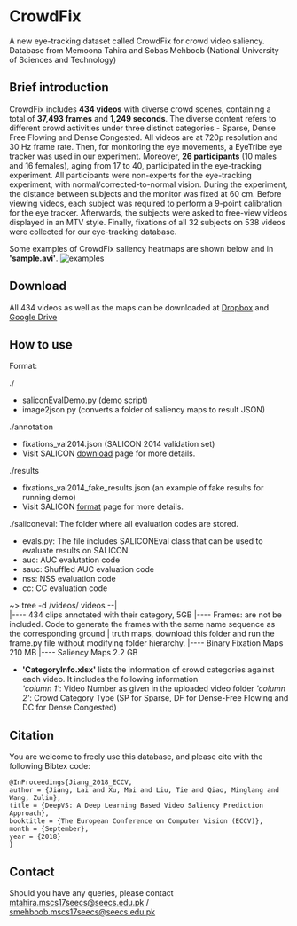 CrowdFix
=========
A new eye-tracking dataset called CrowdFix for crowd video saliency. Database from Memoona Tahira and Sobas Mehboob (National University of Sciences and Technology)


## Brief introduction
CrowdFix includes **434 videos** with diverse crowd scenes, containing a total of **37,493 frames** and **1,249 seconds**. The diverse content refers to different crowd activities under three distinct categories - Sparse, Dense Free Flowing and Dense Congested. All videos are at 720p resolution and 30 Hz frame rate. Then, for monitoring the eye movements, a EyeTribe eye tracker  was used in our experiment. Moreover, **26 participants** (10 males and 16 females), aging from 17 to 40, participated in the eye-tracking experiment. All participants were non-experts for the eye-tracking experiment, with normal/corrected-to-normal vision. During the experiment, the distance between subjects and the monitor was fixed at 60 cm. Before viewing videos, each subject was required to perform a 9-point calibration for the eye tracker. Afterwards, the subjects were asked to free-view videos displayed in an MTV style. Finally,  fixations of all 32 subjects on 538 videos were collected for our eye-tracking database.

Some examples of CrowdFix saliency heatmaps are shown below and in **'sample.avi'**.
![examples](/figs/ "examples")

## Download  
All 434 videos as well as the maps can be downloaded at [Dropbox](https://www.dropbox.com/s/pc8symd9i3cky1q/LEDOV.zip?dl=0) and [Google Drive](http://pan.baidu.com/s/1pLmfjCZ)

## How to use 

Format: 

./
- saliconEvalDemo.py (demo script)
- image2json.py (converts a folder of saliency maps to result JSON)

./annotation
- fixations_val2014.json (SALICON 2014 validation set)
- Visit SALICON [download]() page for more details.

./results
- fixations_val2014_fake_results.json (an example of fake results for running demo)
- Visit SALICON [format]() page for more details.

./saliconeval: The folder where all evaluation codes are stored.
- evals.py: The file includes SALICONEval class that can be used to evaluate results on SALICON.
- auc: AUC evalutation code
- sauc: Shuffled AUC evaluation code
- nss: NSS evaluation code
- cc: CC evaluation code

~> tree -d /videos/
videos    --|  
              |---- 434 clips annotated with their category, 5GB
              |---- Frames: are not be included. Code to generate the frames with the same name sequence as the corresponding ground                   |     truth maps, download this folder and run the frame.py file without modifying folder hierarchy.
              |---- Binary Fixation Maps 210 MB
              |---- Saliency Maps 2.2 GB

              
* **'CategoryInfo.xlsx'** lists the information of crowd categories against each video. It includes the following information  
*'column 1'*: Video Number as given in the uploaded video folder
*'column 2'*: Crowd Category Type (SP for Sparse, DF for Dense-Free Flowing and DC for Dense Congested)
 

## Citation
You are welcome to freely use this database, and please cite with the following Bibtex code:

```
@InProceedings{Jiang_2018_ECCV,
author = {Jiang, Lai and Xu, Mai and Liu, Tie and Qiao, Minglang and Wang, Zulin},
title = {DeepVS: A Deep Learning Based Video Saliency Prediction Approach},
booktitle = {The European Conference on Computer Vision (ECCV)},
month = {September},
year = {2018}
} 
```

## Contact
Should you have any queries, please contact mtahira.mscs17seecs@seecs.edu.pk / smehboob.mscs17seecs@seecs.edu.pk
